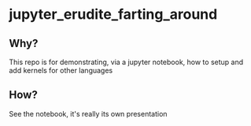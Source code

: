 # jupyter_erudite_farting_around

## Why?

This repo is for demonstrating, via a jupyter notebook, how to setup and add kernels for other languages

## How?

See the notebook, it's really its own presentation
